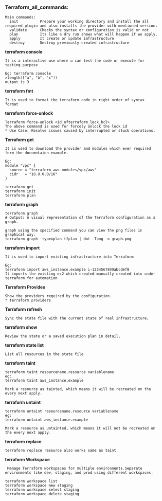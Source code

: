 ### Terraform_all_commands:
```
Main commands:
  init          Prepare your working directory and install the all required plugin and also installs the provider with mentioned version.
  validate      Checks the syntax or configuration is valid or not
  plan          Its like a dry run shows what will happen if we apply.
  apply         It create or update infrastructure
  destroy       Destroy previously-created infrastructure
```
**terraform console**
```
It is a interactive use where u can test the code or execute for testing purpose
```
```
Eg: terraform console 
>length(["a", "b", "c"])
output is 3
```
**terraform fmt**
```
It is used to format the terraform code in right order of syntax format
```
**terraform force-unlock**
```
Terraform force-unlock <id_ofterraform_lock_hcl>
The above command is used for forcely unlock the lock id
* Use Case: Resolve issues caused by interrupted or stuck operations.
```
**Terraform get**
```
It is used to download the provider and modules which ever required form the documntaion example.

Eg:
module "vpc" {
  source = "terraform-aws-modules/vpc/aws"
  cidr   = "10.0.0.0/16"
}
```
```
terraform get 
terraform init
terraform plan
```
**terraform graph**
``` 
terraform graph
# Output: A visual representation of the Terraform configuration as a graph.

graph using the specified command you can view the png files in graphical way.
terraform graph -type=plan tfplan | dot -Tpng -o graph.png
```

**terraform import**
```
It is used to import existing infrastructure into Terraform

Eg:
terraform import aws_instance.example i-1234567890abcdef0
It imports the existing ec2 which created manually created into under terraform for automation

```

**Terraform Provides**
```
Show the providers required by the configuration.
* terraform providers
```

**Terraform refresh**
```
Sync the state file with the current state of real infrastructure.
```

**terraform show**
```
Review the state or a saved execution plan in detail.
```
**terraform state list**
```
List all resources in the state file
```
**terraform taint**
```
terraform taint resourcename.resource variablename
eg:
terraform taint aws_instance.example
```
```
Mark a resource as tainted, which means it will be recreated on the every next apply.
```
**terraform untaint**
```
terraform untaint resourcename.resource variablename
eg:
terraform untaint aws_instance.example
```
```
Mark a resource as untainted, which means it will not be recreated on the every next apply.
```
**terraform replace**
```
terraform replace resource also works same as taint 
```
**terraform Workspace**
```
 Manage Terraform workspaces for multiple environments.Separate environments like dev, staging, and prod using different workspaces.

terraform workspace list
terraform workspace new staging
terraform workspace select staging
terraform workspace delete staging
```




